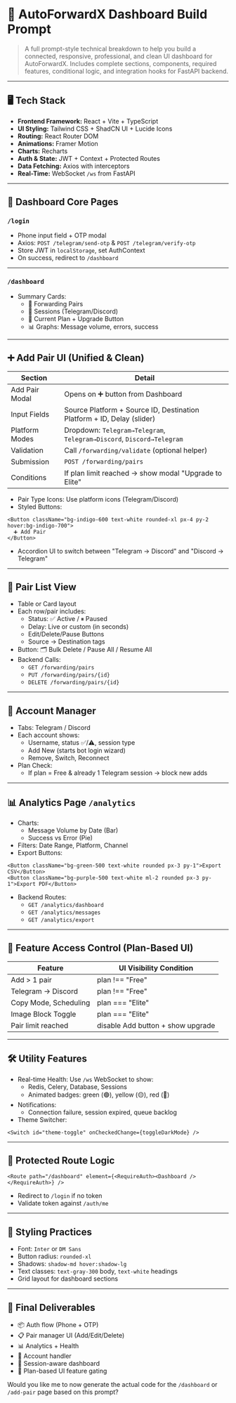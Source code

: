 # 🧭 AutoForwardX Dashboard Build Prompt

> A full prompt-style technical breakdown to help you build a connected, responsive, professional, and clean UI dashboard for AutoForwardX. Includes complete sections, components, required features, conditional logic, and integration hooks for FastAPI backend.

---

## 🖥️ Tech Stack

- **Frontend Framework:** React + Vite + TypeScript
- **UI Styling:** Tailwind CSS + ShadCN UI + Lucide Icons
- **Routing:** React Router DOM
- **Animations:** Framer Motion
- **Charts:** Recharts
- **Auth & State:** JWT + Context + Protected Routes
- **Data Fetching:** Axios with interceptors
- **Real-Time:** WebSocket `/ws` from FastAPI

---

## 🧩 Dashboard Core Pages

### `/login`

- Phone input field + OTP modal
- Axios: `POST /telegram/send-otp` & `POST /telegram/verify-otp`
- Store JWT in `localStorage`, set AuthContext
- On success, redirect to `/dashboard`

---

### `/dashboard`

- Summary Cards:
  - 🔁 Forwarding Pairs
  - 👤 Sessions (Telegram/Discord)
  - 💎 Current Plan + Upgrade Button
  - 📊 Graphs: Message volume, errors, success

---

## ➕ Add Pair UI (Unified & Clean)

| Section        | Detail                                                                 |
| -------------- | ---------------------------------------------------------------------- |
| Add Pair Modal | Opens on ➕ button from Dashboard                                       |
| Input Fields   | Source Platform + Source ID, Destination Platform + ID, Delay (slider) |
| Platform Modes | Dropdown: `Telegram→Telegram`, `Telegram→Discord`, `Discord→Telegram`  |
| Validation     | Call `/forwarding/validate` (optional helper)                          |
| Submission     | `POST /forwarding/pairs`                                               |
| Conditions     | If plan limit reached → show modal "Upgrade to Elite"                  |

- Pair Type Icons: Use platform icons (Telegram/Discord)
- Styled Buttons:

```tsx
<Button className="bg-indigo-600 text-white rounded-xl px-4 py-2 hover:bg-indigo-700">
  ➕ Add Pair
</Button>
```

- Accordion UI to switch between "Telegram → Discord" and "Discord → Telegram"

---

## 🔄 Pair List View

- Table or Card layout
- Each row/pair includes:
  - Status: ✅ Active / ⏸ Paused
  - Delay: Live or custom (in seconds)
  - Edit/Delete/Pause Buttons
  - Source → Destination tags
- Button: 🗂 Bulk Delete / Pause All / Resume All
- Backend Calls:
  - `GET /forwarding/pairs`
  - `PUT /forwarding/pairs/{id}`
  - `DELETE /forwarding/pairs/{id}`

---

## 👥 Account Manager

- Tabs: Telegram / Discord
- Each account shows:
  - Username, status ✅/⚠️, session type
  - Add New (starts bot login wizard)
  - Remove, Switch, Reconnect
- Plan Check:
  - If plan = Free & already 1 Telegram session → block new adds

---

## 📊 Analytics Page `/analytics`

- Charts:
  - Message Volume by Date (Bar)
  - Success vs Error (Pie)
- Filters: Date Range, Platform, Channel
- Export Buttons:

```tsx
<Button className="bg-green-500 text-white rounded px-3 py-1">Export CSV</Button>
<Button className="bg-purple-500 text-white ml-2 rounded px-3 py-1">Export PDF</Button>
```

- Backend Routes:
  - `GET /analytics/dashboard`
  - `GET /analytics/messages`
  - `GET /analytics/export`

---

## 🧠 Feature Access Control (Plan-Based UI)

| Feature               | UI Visibility Condition           |
| --------------------- | --------------------------------- |
| Add > 1 pair          | plan !== "Free"                   |
| Telegram → Discord    | plan !== "Free"                   |
| Copy Mode, Scheduling | plan === "Elite"                  |
| Image Block Toggle    | plan === "Elite"                  |
| Pair limit reached    | disable Add button + show upgrade |

---

## 🛠 Utility Features

- Real-time Health: Use `/ws` WebSocket to show:
  - Redis, Celery, Database, Sessions
  - Animated badges: green (🟢), yellow (🟡), red (🔴)
- Notifications:
  - Connection failure, session expired, queue backlog
- Theme Switcher:

```tsx
<Switch id="theme-toggle" onCheckedChange={toggleDarkMode} />
```

---

## 🧪 Protected Route Logic

```tsx
<Route path="/dashboard" element={<RequireAuth><Dashboard /></RequireAuth>} />
```

- Redirect to `/login` if no token
- Validate token against `/auth/me`

---

## 🧼 Styling Practices

- Font: `Inter` or `DM Sans`
- Button radius: `rounded-xl`
- Shadows: `shadow-md hover:shadow-lg`
- Text classes: `text-gray-300` body, `text-white` headings
- Grid layout for dashboard sections

---

## 🎯 Final Deliverables

- 📦 Auth flow (Phone + OTP)
- 📋 Pair manager UI (Add/Edit/Delete)
- 📊 Analytics + Health
- 👥 Account handler
- 🧩 Session-aware dashboard
- 🎨 Plan-based UI feature gating

Would you like me to now generate the actual code for the `/dashboard` or `/add-pair` page based on this prompt?

